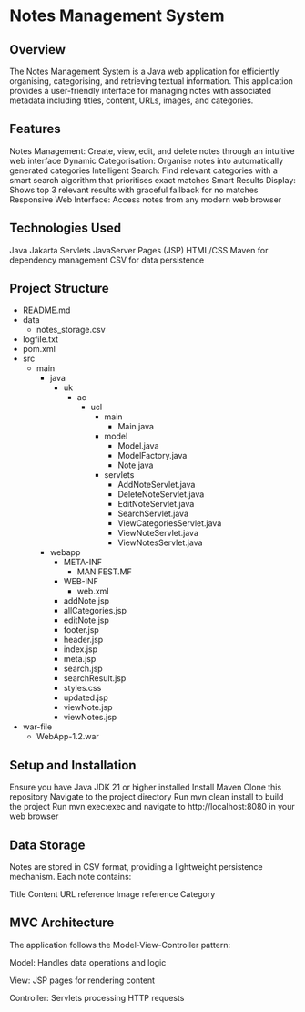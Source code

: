 # Notes Management System

## Overview

The Notes Management System is a Java web application for efficiently organising, categorising, and retrieving textual information. This application provides a user-friendly interface for managing notes with associated metadata including titles, content, URLs, images, and categories.

## Features

Notes Management: Create, view, edit, and delete notes through an intuitive web interface
Dynamic Categorisation: Organise notes into automatically generated categories
Intelligent Search: Find relevant categories with a smart search algorithm that prioritises exact matches
Smart Results Display: Shows top 3 relevant results with graceful fallback for no matches
Responsive Web Interface: Access notes from any modern web browser
## Technologies Used

Java
Jakarta Servlets
JavaServer Pages (JSP)
HTML/CSS
Maven for dependency management
CSV for data persistence
## Project Structure

 - README.md
- data
  - notes_storage.csv
- logfile.txt
- pom.xml
- src
  - main
    - java
      - uk
        - ac
          - ucl
            - main
              - Main.java
            - model
              - Model.java
              - ModelFactory.java
              - Note.java
            - servlets
              - AddNoteServlet.java
              - DeleteNoteServlet.java
              - EditNoteServlet.java
              - SearchServlet.java
              - ViewCategoriesServlet.java
              - ViewNoteServlet.java
              - ViewNotesServlet.java
    - webapp
      - META-INF
        - MANIFEST.MF
      - WEB-INF
        - web.xml
      - addNote.jsp
      - allCategories.jsp
      - editNote.jsp
      - footer.jsp
      - header.jsp
      - index.jsp
      - meta.jsp
      - search.jsp
      - searchResult.jsp
      - styles.css
      - updated.jsp
      - viewNote.jsp
      - viewNotes.jsp
- war-file
  - WebApp-1.2.war


## Setup and Installation


Ensure you have Java JDK 21 or higher installed
Install Maven
Clone this repository
Navigate to the project directory
Run mvn clean install to build the project
Run mvn exec:exec and navigate to http://localhost:8080 in your web browser

## Data Storage

Notes are stored in CSV format, providing a lightweight persistence mechanism. Each note contains:

Title
Content
URL reference
Image reference
Category

## MVC Architecture

The application follows the Model-View-Controller pattern:


Model: Handles data operations and logic

View: JSP pages for rendering content

Controller: Servlets processing HTTP requests
